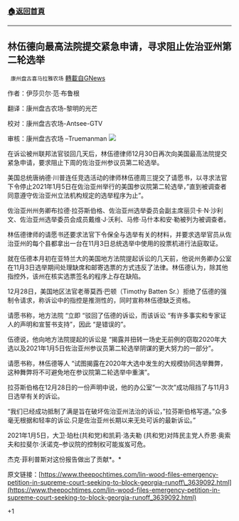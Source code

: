 ###  [:house:返回首頁](https://github.com/ourhimalayas/txt)
---

## 林伍德向最高法院提交紧急申请，寻求阻止佐治亚州第二轮选举
` 康州盘古喜马拉雅农场` [轉載自GNews](https://gnews.org/zh-hans/708052/)

作者：伊莎贝尔·范·布鲁根

翻译：康州盘古农场-黎明的光芒

校对：康州盘古农场-Antsee-GTV

审核：康州盘古农场 –Truemanman
![]()![](https://gnews.org/wp-content/uploads/2021/01/图片15.png)


在诉讼被州联邦法官驳回几天后，林伍德律师12月30日再次向美国最高法院提交紧急申请，要求阻止下周的佐治亚州参议员第二轮选举。

美国总统唐纳德·川普连任竞选活动的律师林伍德周三提交了请愿书，以寻求法官下令停止2021年1月5日在佐治亚州举行的美国参议院第二轮选举，”直到被调查者同意遵守佐治亚州立法机构规定的选举程序为止”。

佐治亚州州务卿布拉德·拉芬斯伯格、佐治亚州选举委员会副主席丽贝卡·N·沙利文、佐治亚州选举委员会成员戴维·J·沃利、马修·马什本和安·勒被列为被调查者。

林伍德律师的请愿书还要求法官下令保全与选举有关的材料，并要求选举官员从佐治亚州的每个县都拿出一台在11月3日总统选举中使用的投票机进行法庭取证。

就在伍德本月初在亚特兰大的美国地方法院提起诉讼的几天前，他说州务卿办公室在11月3日选举期间处理缺席和邮寄选票的方式违反了法律。林伍德认为，除其他指控外，该州在核实选票签名的程序上存在缺陷。

12月28日，美国地区法官老蒂莫西·巴顿（Timothy Batten Sr.）拒绝了伍德的强制令请求，称诉讼中的指控是推测性的，同时宣称林伍德缺乏资格。

请愿书称，地方法院 “立即 “驳回了伍德的诉讼，而该诉讼 “有许多事实和专家证人的声明和宣誓书支持”，因此 “是错误的”。

伍德说，他向地方法院提起的诉讼是 “揭露并扭转一场史无前例的窃取2020年大选以及2021年1月5日佐治亚州参议员第二轮选举阴谋的更大努力的一部分”。

请愿书称，林伍德等人 “试图揭露在2020年大选中发生的大规模协同选举舞弊，这种舞弊将不可避免地在参议院第二轮选举中重演”。

拉芬斯伯格在12月28日的一份声明中说，他的办公室“一次次”成功阻挡了与11月3日选举有关的诉讼。

“我们已经成功抵制了满是旨在破坏佐治亚州法治的诉讼，”拉芬斯伯格写道。”众多毫无根据和轻率的诉讼.只是佐治亚州长期以来无处可诉的最新诉讼。”

2021年1月5日，大卫·珀杜(共和党)和凯莉·洛夫勒 (共和党)对阵民主党人乔恩·奥索夫和拉斐尔·沃诺克–参议院的控制权可能岌岌可危。

杰克·菲利普斯对这份报告做出了贡献*。*

原文链接：[https://www.theepochtimes.com/lin-wood-files-emergency-petition-in-supreme-court-seeking-to-block-georgia-runoff\_3639092.html](https://www.theepochtimes.com/lin-wood-files-emergency-petition-in-supreme-court-seeking-to-block-georgia-runoff_3639092.html)

+1
